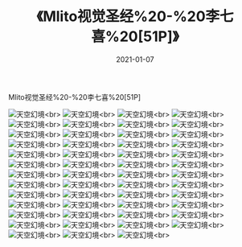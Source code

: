 ﻿---
layout: post
title: 《Mlito视觉圣经%20-%20李七喜%20[51P]》
date: 2021-01-07
img: http://photo.orgx.cf/性感/2021/Mlito视觉圣经%20-%20李七喜%20[51P]/000.jpg
tags: [美女,性感,泳衣]
---

Mlito视觉圣经%20-%20李七喜%20[51P]



![天空幻境](http://photo.orgx.cf/性感/2021/Mlito视觉圣经%20-%20李七喜%20[51P]/001.jpg''天空幻境'')<br>
![天空幻境](http://photo.orgx.cf/性感/2021/Mlito视觉圣经%20-%20李七喜%20[51P]/002.jpg''天空幻境'')<br>
![天空幻境](http://photo.orgx.cf/性感/2021/Mlito视觉圣经%20-%20李七喜%20[51P]/003.jpg''天空幻境'')<br>
![天空幻境](http://photo.orgx.cf/性感/2021/Mlito视觉圣经%20-%20李七喜%20[51P]/004.jpg''天空幻境'')<br>
![天空幻境](http://photo.orgx.cf/性感/2021/Mlito视觉圣经%20-%20李七喜%20[51P]/005.jpg''天空幻境'')<br>
![天空幻境](http://photo.orgx.cf/性感/2021/Mlito视觉圣经%20-%20李七喜%20[51P]/006.jpg''天空幻境'')<br>
![天空幻境](http://photo.orgx.cf/性感/2021/Mlito视觉圣经%20-%20李七喜%20[51P]/007.jpg''天空幻境'')<br>
![天空幻境](http://photo.orgx.cf/性感/2021/Mlito视觉圣经%20-%20李七喜%20[51P]/008.jpg''天空幻境'')<br>
![天空幻境](http://photo.orgx.cf/性感/2021/Mlito视觉圣经%20-%20李七喜%20[51P]/009.jpg''天空幻境'')<br>
![天空幻境](http://photo.orgx.cf/性感/2021/Mlito视觉圣经%20-%20李七喜%20[51P]/010.jpg''天空幻境'')<br>
![天空幻境](http://photo.orgx.cf/性感/2021/Mlito视觉圣经%20-%20李七喜%20[51P]/011.jpg''天空幻境'')<br>
![天空幻境](http://photo.orgx.cf/性感/2021/Mlito视觉圣经%20-%20李七喜%20[51P]/012.jpg''天空幻境'')<br>
![天空幻境](http://photo.orgx.cf/性感/2021/Mlito视觉圣经%20-%20李七喜%20[51P]/013.jpg''天空幻境'')<br>
![天空幻境](http://photo.orgx.cf/性感/2021/Mlito视觉圣经%20-%20李七喜%20[51P]/014.jpg''天空幻境'')<br>
![天空幻境](http://photo.orgx.cf/性感/2021/Mlito视觉圣经%20-%20李七喜%20[51P]/015.jpg''天空幻境'')<br>
![天空幻境](http://photo.orgx.cf/性感/2021/Mlito视觉圣经%20-%20李七喜%20[51P]/016.jpg''天空幻境'')<br>
![天空幻境](http://photo.orgx.cf/性感/2021/Mlito视觉圣经%20-%20李七喜%20[51P]/017.jpg''天空幻境'')<br>
![天空幻境](http://photo.orgx.cf/性感/2021/Mlito视觉圣经%20-%20李七喜%20[51P]/018.jpg''天空幻境'')<br>
![天空幻境](http://photo.orgx.cf/性感/2021/Mlito视觉圣经%20-%20李七喜%20[51P]/019.jpg''天空幻境'')<br>
![天空幻境](http://photo.orgx.cf/性感/2021/Mlito视觉圣经%20-%20李七喜%20[51P]/020.jpg''天空幻境'')<br>
![天空幻境](http://photo.orgx.cf/性感/2021/Mlito视觉圣经%20-%20李七喜%20[51P]/021.jpg''天空幻境'')<br>
![天空幻境](http://photo.orgx.cf/性感/2021/Mlito视觉圣经%20-%20李七喜%20[51P]/022.jpg''天空幻境'')<br>
![天空幻境](http://photo.orgx.cf/性感/2021/Mlito视觉圣经%20-%20李七喜%20[51P]/023.jpg''天空幻境'')<br>
![天空幻境](http://photo.orgx.cf/性感/2021/Mlito视觉圣经%20-%20李七喜%20[51P]/024.jpg''天空幻境'')<br>
![天空幻境](http://photo.orgx.cf/性感/2021/Mlito视觉圣经%20-%20李七喜%20[51P]/025.jpg''天空幻境'')<br>
![天空幻境](http://photo.orgx.cf/性感/2021/Mlito视觉圣经%20-%20李七喜%20[51P]/026.jpg''天空幻境'')<br>
![天空幻境](http://photo.orgx.cf/性感/2021/Mlito视觉圣经%20-%20李七喜%20[51P]/027.jpg''天空幻境'')<br>
![天空幻境](http://photo.orgx.cf/性感/2021/Mlito视觉圣经%20-%20李七喜%20[51P]/028.jpg''天空幻境'')<br>
![天空幻境](http://photo.orgx.cf/性感/2021/Mlito视觉圣经%20-%20李七喜%20[51P]/029.jpg''天空幻境'')<br>
![天空幻境](http://photo.orgx.cf/性感/2021/Mlito视觉圣经%20-%20李七喜%20[51P]/030.jpg''天空幻境'')<br>
![天空幻境](http://photo.orgx.cf/性感/2021/Mlito视觉圣经%20-%20李七喜%20[51P]/031.jpg''天空幻境'')<br>
![天空幻境](http://photo.orgx.cf/性感/2021/Mlito视觉圣经%20-%20李七喜%20[51P]/032.jpg''天空幻境'')<br>
![天空幻境](http://photo.orgx.cf/性感/2021/Mlito视觉圣经%20-%20李七喜%20[51P]/033.jpg''天空幻境'')<br>
![天空幻境](http://photo.orgx.cf/性感/2021/Mlito视觉圣经%20-%20李七喜%20[51P]/034.jpg''天空幻境'')<br>
![天空幻境](http://photo.orgx.cf/性感/2021/Mlito视觉圣经%20-%20李七喜%20[51P]/035.jpg''天空幻境'')<br>
![天空幻境](http://photo.orgx.cf/性感/2021/Mlito视觉圣经%20-%20李七喜%20[51P]/036.jpg''天空幻境'')<br>
![天空幻境](http://photo.orgx.cf/性感/2021/Mlito视觉圣经%20-%20李七喜%20[51P]/037.jpg''天空幻境'')<br>
![天空幻境](http://photo.orgx.cf/性感/2021/Mlito视觉圣经%20-%20李七喜%20[51P]/038.jpg''天空幻境'')<br>
![天空幻境](http://photo.orgx.cf/性感/2021/Mlito视觉圣经%20-%20李七喜%20[51P]/039.jpg''天空幻境'')<br>
![天空幻境](http://photo.orgx.cf/性感/2021/Mlito视觉圣经%20-%20李七喜%20[51P]/040.jpg''天空幻境'')<br>
![天空幻境](http://photo.orgx.cf/性感/2021/Mlito视觉圣经%20-%20李七喜%20[51P]/041.jpg''天空幻境'')<br>
![天空幻境](http://photo.orgx.cf/性感/2021/Mlito视觉圣经%20-%20李七喜%20[51P]/042.jpg''天空幻境'')<br>
![天空幻境](http://photo.orgx.cf/性感/2021/Mlito视觉圣经%20-%20李七喜%20[51P]/043.jpg''天空幻境'')<br>
![天空幻境](http://photo.orgx.cf/性感/2021/Mlito视觉圣经%20-%20李七喜%20[51P]/044.jpg''天空幻境'')<br>
![天空幻境](http://photo.orgx.cf/性感/2021/Mlito视觉圣经%20-%20李七喜%20[51P]/045.jpg''天空幻境'')<br>
![天空幻境](http://photo.orgx.cf/性感/2021/Mlito视觉圣经%20-%20李七喜%20[51P]/046.jpg''天空幻境'')<br>
![天空幻境](http://photo.orgx.cf/性感/2021/Mlito视觉圣经%20-%20李七喜%20[51P]/047.jpg''天空幻境'')<br>
![天空幻境](http://photo.orgx.cf/性感/2021/Mlito视觉圣经%20-%20李七喜%20[51P]/048.jpg''天空幻境'')<br>
![天空幻境](http://photo.orgx.cf/性感/2021/Mlito视觉圣经%20-%20李七喜%20[51P]/049.jpg''天空幻境'')<br>
![天空幻境](http://photo.orgx.cf/性感/2021/Mlito视觉圣经%20-%20李七喜%20[51P]/050.jpg''天空幻境'')<br>
![天空幻境](http://photo.orgx.cf/性感/2021/Mlito视觉圣经%20-%20李七喜%20[51P]/051.jpg''天空幻境'')<br>